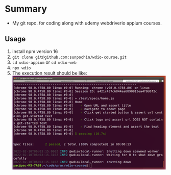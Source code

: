 # Summary
* My git repo. for coding along with udemy webdriverio appium courses.

## Usage
1. install npm version 16
2. ```git clone git@github.com:sunpochin/wdio-course.git```
3. ```cd wdio-appium``` or ```cd wdio-web```
4. ```npx wdio```
4. The execution result should be like:
  ![image info](./wdio-web/assets/1560956.png)
